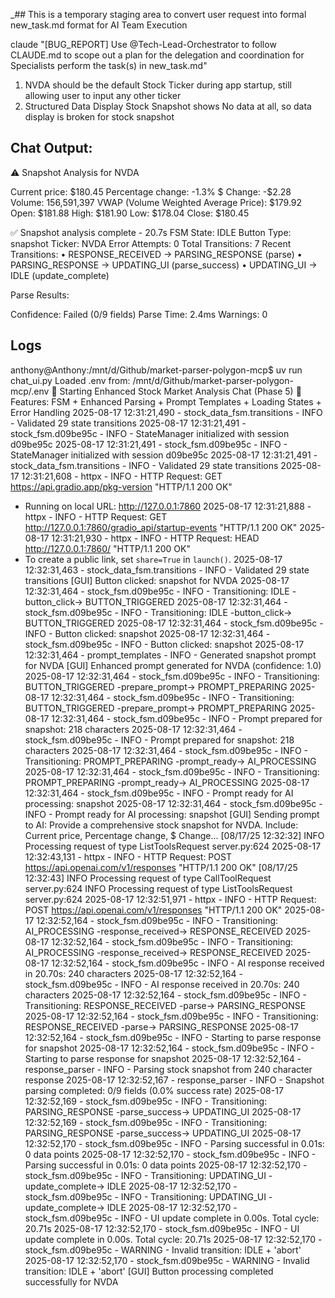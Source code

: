 _## This is a temporary staging area to convert user request into formal new_task.md format for AI Team Execution



claude "[BUG_REPORT] Use @Tech-Lead-Orchestrator to follow CLAUDE.md to scope out a plan for the delegation and coordination for Specialists perform the task(s) in new_task.md"



1. NVDA should be the default Stock Ticker during app startup, still allowing user to input any other ticker
2. Structured Data Display Stock Snapshot shows No data at all, so data display is broken for stock snapshot


## Chat Output:

⚠️ Snapshot Analysis for NVDA

Current price: $180.45
Percentage change: -1.3%
$ Change: -$2.28
Volume: 156,591,397
VWAP (Volume Weighted Average Price): $179.92
Open: $181.88
High: $181.90
Low: $178.04
Close: $180.45

✅ Snapshot analysis complete - 20.7s FSM State: IDLE Button Type: snapshot Ticker: NVDA Error Attempts: 0 Total Transitions: 7 Recent Transitions: • RESPONSE_RECEIVED → PARSING_RESPONSE (parse) • PARSING_RESPONSE → UPDATING_UI (parse_success) • UPDATING_UI → IDLE (update_complete)

Parse Results:

Confidence: Failed (0/9 fields)
Parse Time: 2.4ms
Warnings: 0



## Logs


anthony@Anthony:/mnt/d/Github/market-parser-polygon-mcp$ uv run chat_ui.py
Loaded .env from: /mnt/d/Github/market-parser-polygon-mcp/.env
🚀 Starting Enhanced Stock Market Analysis Chat (Phase 5)
🎯 Features: FSM + Enhanced Parsing + Prompt Templates + Loading States + Error Handling
2025-08-17 12:31:21,490 - stock_data_fsm.transitions - INFO - Validated 29 state transitions
2025-08-17 12:31:21,491 - stock_fsm.d09be95c - INFO - StateManager initialized with session d09be95c
2025-08-17 12:31:21,491 - stock_fsm.d09be95c - INFO - StateManager initialized with session d09be95c
2025-08-17 12:31:21,491 - stock_data_fsm.transitions - INFO - Validated 29 state transitions
2025-08-17 12:31:21,608 - httpx - INFO - HTTP Request: GET https://api.gradio.app/pkg-version "HTTP/1.1 200 OK"
* Running on local URL:  http://127.0.0.1:7860
2025-08-17 12:31:21,888 - httpx - INFO - HTTP Request: GET http://127.0.0.1:7860/gradio_api/startup-events "HTTP/1.1 200 OK"
2025-08-17 12:31:21,930 - httpx - INFO - HTTP Request: HEAD http://127.0.0.1:7860/ "HTTP/1.1 200 OK"
* To create a public link, set `share=True` in `launch()`.
2025-08-17 12:32:31,463 - stock_data_fsm.transitions - INFO - Validated 29 state transitions
[GUI] Button clicked: snapshot for NVDA
2025-08-17 12:32:31,464 - stock_fsm.d09be95c - INFO - Transitioning: IDLE -button_click-> BUTTON_TRIGGERED
2025-08-17 12:32:31,464 - stock_fsm.d09be95c - INFO - Transitioning: IDLE -button_click-> BUTTON_TRIGGERED
2025-08-17 12:32:31,464 - stock_fsm.d09be95c - INFO - Button clicked: snapshot
2025-08-17 12:32:31,464 - stock_fsm.d09be95c - INFO - Button clicked: snapshot
2025-08-17 12:32:31,464 - prompt_templates - INFO - Generated snapshot prompt for NVDA
[GUI] Enhanced prompt generated for NVDA (confidence: 1.0)
2025-08-17 12:32:31,464 - stock_fsm.d09be95c - INFO - Transitioning: BUTTON_TRIGGERED -prepare_prompt-> PROMPT_PREPARING
2025-08-17 12:32:31,464 - stock_fsm.d09be95c - INFO - Transitioning: BUTTON_TRIGGERED -prepare_prompt-> PROMPT_PREPARING
2025-08-17 12:32:31,464 - stock_fsm.d09be95c - INFO - Prompt prepared for snapshot: 218 characters
2025-08-17 12:32:31,464 - stock_fsm.d09be95c - INFO - Prompt prepared for snapshot: 218 characters
2025-08-17 12:32:31,464 - stock_fsm.d09be95c - INFO - Transitioning: PROMPT_PREPARING -prompt_ready-> AI_PROCESSING
2025-08-17 12:32:31,464 - stock_fsm.d09be95c - INFO - Transitioning: PROMPT_PREPARING -prompt_ready-> AI_PROCESSING
2025-08-17 12:32:31,464 - stock_fsm.d09be95c - INFO - Prompt ready for AI processing: snapshot
2025-08-17 12:32:31,464 - stock_fsm.d09be95c - INFO - Prompt ready for AI processing: snapshot
[GUI] Sending prompt to AI: Provide a comprehensive stock snapshot for NVDA. Include: Current price, Percentage change, $ Change...
[08/17/25 12:32:32] INFO     Processing request of type ListToolsRequest                                                                                                                                                                                                        server.py:624
2025-08-17 12:32:43,131 - httpx - INFO - HTTP Request: POST https://api.openai.com/v1/responses "HTTP/1.1 200 OK"
[08/17/25 12:32:43] INFO     Processing request of type CallToolRequest                                                                                                                                                                                                         server.py:624
                    INFO     Processing request of type ListToolsRequest                                                                                                                                                                                                        server.py:624
2025-08-17 12:32:51,971 - httpx - INFO - HTTP Request: POST https://api.openai.com/v1/responses "HTTP/1.1 200 OK"
2025-08-17 12:32:52,164 - stock_fsm.d09be95c - INFO - Transitioning: AI_PROCESSING -response_received-> RESPONSE_RECEIVED
2025-08-17 12:32:52,164 - stock_fsm.d09be95c - INFO - Transitioning: AI_PROCESSING -response_received-> RESPONSE_RECEIVED
2025-08-17 12:32:52,164 - stock_fsm.d09be95c - INFO - AI response received in 20.70s: 240 characters
2025-08-17 12:32:52,164 - stock_fsm.d09be95c - INFO - AI response received in 20.70s: 240 characters
2025-08-17 12:32:52,164 - stock_fsm.d09be95c - INFO - Transitioning: RESPONSE_RECEIVED -parse-> PARSING_RESPONSE
2025-08-17 12:32:52,164 - stock_fsm.d09be95c - INFO - Transitioning: RESPONSE_RECEIVED -parse-> PARSING_RESPONSE
2025-08-17 12:32:52,164 - stock_fsm.d09be95c - INFO - Starting to parse response for snapshot
2025-08-17 12:32:52,164 - stock_fsm.d09be95c - INFO - Starting to parse response for snapshot
2025-08-17 12:32:52,164 - response_parser - INFO - Parsing stock snapshot from 240 character response
2025-08-17 12:32:52,167 - response_parser - INFO - Snapshot parsing completed: 0/9 fields (0.0% success rate)
2025-08-17 12:32:52,169 - stock_fsm.d09be95c - INFO - Transitioning: PARSING_RESPONSE -parse_success-> UPDATING_UI
2025-08-17 12:32:52,169 - stock_fsm.d09be95c - INFO - Transitioning: PARSING_RESPONSE -parse_success-> UPDATING_UI
2025-08-17 12:32:52,170 - stock_fsm.d09be95c - INFO - Parsing successful in 0.01s: 0 data points
2025-08-17 12:32:52,170 - stock_fsm.d09be95c - INFO - Parsing successful in 0.01s: 0 data points
2025-08-17 12:32:52,170 - stock_fsm.d09be95c - INFO - Transitioning: UPDATING_UI -update_complete-> IDLE
2025-08-17 12:32:52,170 - stock_fsm.d09be95c - INFO - Transitioning: UPDATING_UI -update_complete-> IDLE
2025-08-17 12:32:52,170 - stock_fsm.d09be95c - INFO - UI update complete in 0.00s. Total cycle: 20.71s
2025-08-17 12:32:52,170 - stock_fsm.d09be95c - INFO - UI update complete in 0.00s. Total cycle: 20.71s
2025-08-17 12:32:52,170 - stock_fsm.d09be95c - WARNING - Invalid transition: IDLE + 'abort'
2025-08-17 12:32:52,170 - stock_fsm.d09be95c - WARNING - Invalid transition: IDLE + 'abort'
[GUI] Button processing completed successfully for NVDA

